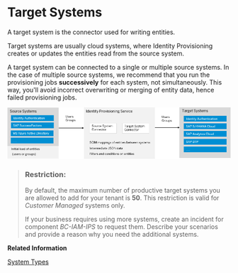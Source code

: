 <!-- loioab3f641552464c79b94d10b9205fd721 -->

# Target Systems

A target system is the connector used for writing entities.

Target systems are usually cloud systems, where Identity Provisioning creates or updates the entities read from the source system.

A target system can be connected to a single or multiple source systems. In the case of multiple source systems, we recommend that you run the provisioning jobs **successively** for each system, not simultaneously. This way, you'll avoid incorrect overwriting or merging of entity data, hence failed provisioning jobs.

![](images/IPS_Source_and_Target_Systems_841d159.png)

> ### Restriction:  
> By default, the maximum number of productive target systems you are allowed to add for your tenant is **50**. This restriction is valid for *Customer Managed* systems only.
> 
> If your business requires using more systems, create an incident for component *BC-IAM-IPS* to request them. Describe your scenarios and provide a reason why you need the additional systems.

**Related Information**  


[System Types](system-types-e59ae54.md "Identity Provisioning differentiates systems based on how they are created and what they are used for.")

